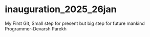 # inauguration_2025_26jan
My First Git, Small step for present but big step for future mankind
Programmer-Devarsh Parekh
